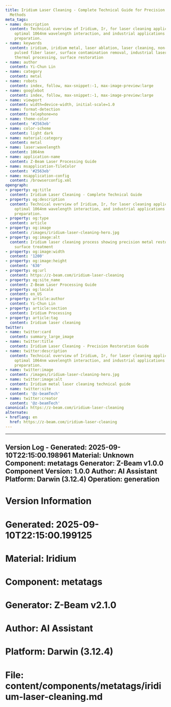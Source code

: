 ```yaml
---
title: Iridium Laser Cleaning - Complete Technical Guide for Precision Metal Restoration
  Methods
meta_tags:
- name: description
  content: Technical overview of Iridium, Ir, for laser cleaning applications, including
    optimal 1064nm wavelength interaction, and industrial applications in surface
    preparation.
- name: keywords
  content: iridium, iridium metal, laser ablation, laser cleaning, non-contact cleaning,
    pulsed fiber laser, surface contamination removal, industrial laser parameters,
    thermal processing, surface restoration
- name: author
  content: Yi-Chun Lin
- name: category
  content: metal
- name: robots
  content: index, follow, max-snippet:-1, max-image-preview:large
- name: googlebot
  content: index, follow, max-snippet:-1, max-image-preview:large
- name: viewport
  content: width=device-width, initial-scale=1.0
- name: format-detection
  content: telephone=no
- name: theme-color
  content: '#2563eb'
- name: color-scheme
  content: light dark
- name: material:category
  content: metal
- name: laser:wavelength
  content: 1064nm
- name: application-name
  content: Z-Beam Laser Processing Guide
- name: msapplication-TileColor
  content: '#2563eb'
- name: msapplication-config
  content: /browserconfig.xml
opengraph:
- property: og:title
  content: Iridium Laser Cleaning - Complete Technical Guide
- property: og:description
  content: Technical overview of Iridium, Ir, for laser cleaning applications, including
    optimal 1064nm wavelength interaction, and industrial applications in surface
    preparation.
- property: og:type
  content: article
- property: og:image
  content: /images/iridium-laser-cleaning-hero.jpg
- property: og:image:alt
  content: Iridium laser cleaning process showing precision metal restoration and
    surface treatment
- property: og:image:width
  content: '1200'
- property: og:image:height
  content: '630'
- property: og:url
  content: https://z-beam.com/iridium-laser-cleaning
- property: og:site_name
  content: Z-Beam Laser Processing Guide
- property: og:locale
  content: en_US
- property: article:author
  content: Yi-Chun Lin
- property: article:section
  content: Iridium Processing
- property: article:tag
  content: Iridium laser cleaning
twitter:
- name: twitter:card
  content: summary_large_image
- name: twitter:title
  content: Iridium Laser Cleaning - Precision Restoration Guide
- name: twitter:description
  content: Technical overview of Iridium, Ir, for laser cleaning applications, including
    optimal 1064nm wavelength interaction, and industrial applications in surface
    preparation.
- name: twitter:image
  content: /images/iridium-laser-cleaning-hero.jpg
- name: twitter:image:alt
  content: Iridium metal laser cleaning technical guide
- name: twitter:site
  content: '@z-beamTech'
- name: twitter:creator
  content: '@z-beamTech'
canonical: https://z-beam.com/iridium-laser-cleaning
alternate:
- hreflang: en
  href: https://z-beam.com/iridium-laser-cleaning
---
```


---
Version Log - Generated: 2025-09-10T22:15:00.198961
Material: Unknown
Component: metatags
Generator: Z-Beam v1.0.0
Component Version: 1.0.0
Author: AI Assistant
Platform: Darwin (3.12.4)
Operation: generation
---

# Version Information
# Generated: 2025-09-10T22:15:00.199125
# Material: Iridium
# Component: metatags
# Generator: Z-Beam v2.1.0
# Author: AI Assistant
# Platform: Darwin (3.12.4)
# File: content/components/metatags/iridium-laser-cleaning.md